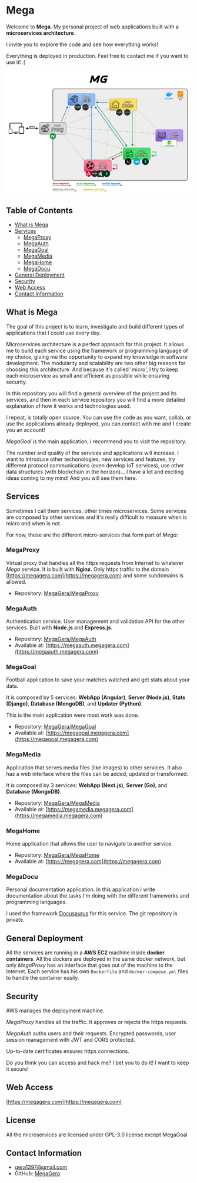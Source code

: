 # Mega

Welcome to **Mega**. My personal project of web applications built with a **microservices architecture**.

I invite you to explore the code and see how everything works!

Everything is deployed in production. Feel free to contact me if you want to use it! :)

![Main Architecture](static/architecture_main_title.png)

## Table of Contents

- [What is Mega](#what-is-mega)
- [Services](#services)
  - [MegaProxy](#megaproxy)
  - [MegaAuth](#megaauth)
  - [MegaGoal](#megagoal)
  - [MegaMedia](#megamedia)
  - [MegaHome](#megahome)
  - [MegaDocu](#megadocu)
- [General Deployment](#general-deployment)
- [Security](#security)
- [Web Access](#web-access)
- [Contact Information](#contact-information)

## What is Mega

The goal of this project is to learn, investigate and build different types of applications that I could use every day.

Microservices architecture is a perfect approach for this project. It allows me to build each service using the framework or programming language of my choice, giving me the opportunity to expand my knowledge in software development. The modularity and scalability are two other big reasons for choosing this architecture. And because it's called 'micro', I try to keep each microservice as small and efficient as possible while ensuring security.

In this repository you will find a general overview of the project and its services, and then in each service repository you will find a more detailed explanation of how it works and technologies used.

I repeat, is totally open source. You can use the code as you want, collab, or use the applications already deployed, you can contact with me and I create you an account!

*MegaGoal* is the main application, I recommend you to visit the repository.

The number and quality of the services and applications will increase. I want to introduce other techonologies, new services and features, try different protocol communications (even develop IoT services), use other data structures (with blockchain in the horizon)... I have a lot and exciting ideas coming to my mind! And you will see them here.

## Services

Sometimes I call them services, other times microservices. Some services are composed by other services and it's really difficult to measure when is micro and when is not.

For now, these are the different micro-services that form part of *Mega*:

### MegaProxy

Virtual proxy that handles all the https requests from Internet to whatever *Mega* service. It is built with **Nginx**. Only https traffic to the domain [https://megagera.com](https://megagera.com) and some subdomains is allowed.

- Repository: [MegaGera/MegaProxy](https://github.com/MegaGera/MegaProxy)

### MegaAuth

Authentication service. User management and validation API for the other services. Built with **Node.js** and **Express.js**. 

- Repository: [MegaGera/MegaAuth](https://github.com/MegaGera/MegaAuth)
- Available at: [https://megaauth.megagera.com](https://megaauth.megagera.com)

### MegaGoal

Football application to save your matches watched and get stats about your data.

It is composed by 5 services: **WebApp (Angular)**, **Server (Node.js)**, **Stats (Django)**, **Database (MongoDB)**, and **Updater (Python)**.

This is the main application were most work was done.

- Repository: [MegaGera/MegaGoal](https://github.com/MegaGera/MegaGoal)
- Available at: [https://megagoal.megagera.com](https://megagoal.megagera.com)

### MegaMedia

Application that serves media files (like images) to other services. It also has a web interface where the files can be added, updated or transformed.

It is composed by 3 services: **WebApp (Next.js)**, **Server (Go)**, and **Database (MongoDB)**.

- Repository: [MegaGera/MegaMedia](https://github.com/MegaGera/MegaMedia)
- Available at: [https://megamedia.megagera.com](https://megamedia.megagera.com)

### MegaHome

Home application that allows the user to navigate to another service.

- Repository: [MegaGera/MegaHome](https://github.com/MegaGera/MegaHome)
- Available at: [https://megagera.com](https://megagera.com)

### MegaDocu

Personal documentation application. In this application I write documentation about the tasks I'm doing with the different frameworks and programming languages.

I used the framework [Docusaurus](https://docusaurus.io/) for this service. The git repository is private.

## General Deployment

All the services are running in a **AWS EC2** machine inside **docker containers**. All the dockers are deployed in the same docker network, but only *MegaProxy* has an interface that goes out of the machine to the Internet. Each service has his own `Dockerfile` and `docker-compose.yml` files to handle the container easily.

## Security

AWS manages the deployment machine.

*MegaProxy* handles all the traffic. It approves or rejects the https requests.

*MegaAuth* auths users and their requests. Encrypted passwords, user session management with JWT and CORS protected.

Up-to-date certificates ensures https connections.

Do you think you can access and hack me? I bet you to do it! I want to keep it secure!

## Web Access

[https://megagera.com](https://megagera.com)

## License

All the microservices are licensed under GPL-3.0 license except MegaGoal

## Contact Information

- gera1397@gmail.com
- GitHub: [MegaGera](https://github.com/MegaGera)
